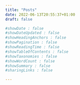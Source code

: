 ```yaml
---
title: "Posts"
date: 2022-06-13T20:55:37+01:00
draft: false

#showDate : false
#showDateUpdated : false
#showHeadingAnchors : false
#showPagination : false
#showReadingTime : false
#showTableOfContents : false
#showTaxonomies : false
#showWordCount : false
#showSummary : false
#sharingLinks : false

---
```

  
